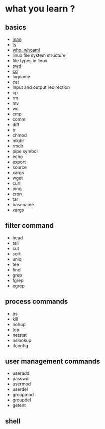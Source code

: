 # what you learn ? 

## basics
* [man](https://github.com/DeekshithSN/Unix_and_shell/wiki/man)
* [ls](https://github.com/DeekshithSN/Unix_and_shell/wiki/ls)
* [who, whoami](https://github.com/DeekshithSN/Unix_and_shell/wiki/who) 
* linux file system structure
* file types in linux
* [pwd](https://github.com/DeekshithSN/Unix_and_shell/wiki/pwd)
* [cd](https://github.com/DeekshithSN/Unix_and_shell/wiki/cd)
* logname
* cat
* Input and output redirection 
* cp
* rm
* mv
* wc
* cmp
* comm
* diff
* tr
* chmod
* mkdir
* rmdir
* pipe symbol 
* echo 
* export
* source
* xargs
* wget
* curl
* ping
* cron
* tar
* basename
* xargs

## filter command
* head
* tail
* cut
* sort
* uniq
* tee
* find
* grep
* fgrep
* egrep


## process commands
* ps
* kill
* nohup
* top
* netstat
* nslookup
* ifconfig

## user management commands 
* useradd
* passwd
* usermod
* userdel
* groupmod
* groupdel
* getent


## shell